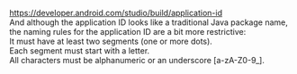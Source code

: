 https://developer.android.com/studio/build/application-id<br>
And although the application ID looks like a traditional Java package name, the naming rules for the application ID are a bit more restrictive:<br>
It must have at least two segments (one or more dots).<br>
Each segment must start with a letter.<br>
All characters must be alphanumeric or an underscore [a-zA-Z0-9_].
